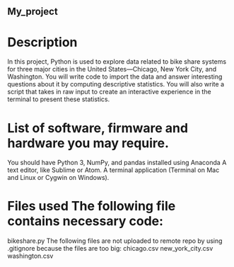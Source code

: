 ## My_project
# Description
In this project, Python is used to explore data related to bike share systems for three major cities in the United States—Chicago, New York City, and Washington. You will write code to import the data and answer interesting questions about it by computing descriptive statistics. You will also write a script that takes in raw input to create an interactive experience in the terminal to present these statistics.  
# List of software, firmware and hardware you may require. 
You should have Python 3, NumPy, and pandas installed using Anaconda A text editor, like Sublime or Atom. A terminal application (Terminal on Mac and Linux or Cygwin on Windows). 
# Files used The following file contains necessary code: 
bikeshare.py 
The following files are not uploaded to remote repo by using .gitignore because the files are too big: 
chicago.csv 
new_york_city.csv 
washington.csv
